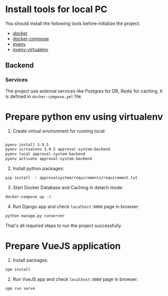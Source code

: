 # Install tools for local PC

You should install the following tools before initialize the project:

- [docker](https://docs.docker.com/engine/installation/)
- [docker-compose](https://docs.docker.com/compose/install/)
- [pyenv](https://github.com/pyenv/pyenv)
- [pyenv-virtualenv](https://github.com/pyenv/pyenv-virtualenv)


## Backend

### Services

The project use external services like Postgres for DB, Redis for caching.
It is defined in `docker-compose.yml` file.


# Prepare python env using virtualenv

1. Create virtual environment for running local:

```bash

pyenv install 3.9.5
pyenv virtualenv 3.9.5 approval-system-backend
pyenv local approval-system-backend
pyenv activate approval-system-backend
```

2. Install python packages:

```bash
pip install -r approvalsystem/requirements/requirement.txt
```

3. Start Docker Database and Caching in detach mode:

```bash
docker-compose up -d
```

4. Run Django app and check `localhost:8000` page in browser:

```bash
python manage.py runserver
```

That's all required steps to run the project successfully.

# Prepare VueJS application

1. Install packages:

```bash
npm install
```

2. Run VueJS app and check `localhost:8080` page in browser:

```bash
npm run serve
```

